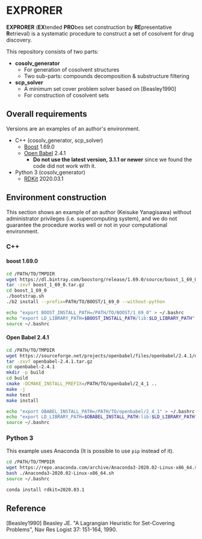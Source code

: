 # EXPRORER
**EXPRORER** (**EX**tended **PRO**bes set construction by **RE**presentative **R**etrieval) is 
a systematic procedure to construct a set of cosolvent for drug discovery.

This repository consists of two parts:
- **cosolv_generator**
  - For generation of cosolvent structures
  - Two sub-parts: compounds decomposition & substructure filtering
- **scp_solver**
  - A minimum set cover problem solver based on [Beasley1990]
  - For construction of cosolvent sets
  
## Overall requirements
Versions are an examples of an author's environment.

- C++ (cosolv_generator, scp_solver)
  - [Boost](https://www.boost.org/) 1.69.0
  - [Open Babel](http://openbabel.org/wiki/Main_Page) 2.4.1
    - **Do not use the latest version, 3.1.1 or newer** since we found the code did not work with it.
- Python 3 (cosolv_generator)
  - [RDKit](https://www.rdkit.org/) 2020.03.1

## Environment construction
This section shows an example of an author (Keisuke Yanagisawa) without administrator privileges (i.e. supercomputing system), and we do not guarantee the procedure works well or not in your computational environment. 

### C++

#### boost 1.69.0

```bash
cd /PATH/TO/TMPDIR
wget https://dl.bintray.com/boostorg/release/1.69.0/source/boost_1_69_0.tar.gz
tar -zxvf boost_1_69_0.tar.gz
cd boost_1_69_0
./bootstrap.sh
./b2 install --prefix=PATH/TO/BOOST/1_69_0 --without-python

echo "export BOOST_INSTALL_PATH=/PATH/TO/BOOST/1_69_0" > ~/.bashrc
echo "export LD_LIBRARY_PATH=$BOOST_INSTALL_PATH/lib:$LD_LIBRARY_PATH" > ~/.bashrc
source ~/.bashrc
```

#### Open Babel 2.4.1

```bash
cd /PATH/TO/TMPDIR
wget https://sourceforge.net/projects/openbabel/files/openbabel/2.4.1/openbabel-2.4.1.tar.gz/download -O openbabel-2.4.1.tar.gz
tar -zxvf openbabel-2.4.1.tar.gz
cd openbabel-2.4.1
mkdir -p build
cd build
cmake -DCMAKE_INSTALL_PREFIX=/PATH/TO/openbabel/2_4_1 .. 
make -j
make test
make install

echo "export OBABEL_INSTALL_PATH=/PATH/TO/openbabel/2_4_1" > ~/.bashrc
echo "export LD_LIBRARY_PATH=$OBABEL_INSTALL_PATH:lib:$LD_LIBRARY_PATH" > ~/.bashrc
source ~/.bashrc
```

### Python 3
This example uses Anaconda (It is possible to use `pip` instead of it).

```bash
cd /PATH/TO/TMPDIR
wget https://repo.anaconda.com/archive/Anaconda3-2020.02-Linux-x86_64.sh
bash ./Anaconda3-2020.02-Linux-x86_64.sh
source ~/.bashrc

conda install rdkit=2020.03.1
```

## Reference
[Beasley1990] Beasley JE. "A Lagrangian Heuristic for Set-Covering Problems", Nav Res Logist 37: 151-164, 1990.  
